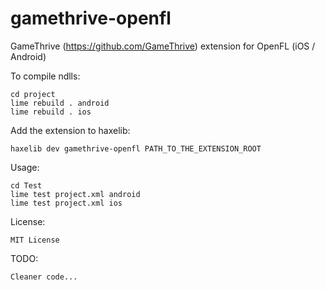 gamethrive-openfl
========================

GameThrive (https://github.com/GameThrive) extension for OpenFL (iOS / Android)

To compile ndlls:

    cd project
    lime rebuild . android
	lime rebuild . ios

Add the extension to haxelib:

    haxelib dev gamethrive-openfl PATH_TO_THE_EXTENSION_ROOT

Usage:

    cd Test
    lime test project.xml android
	lime test project.xml ios

License:

	MIT License
	
TODO:

	Cleaner code...
